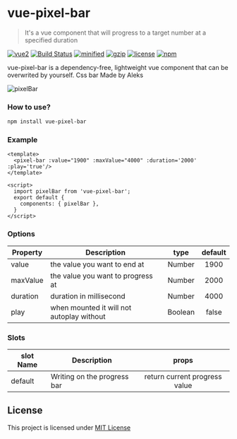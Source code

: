 # vue-pixel-bar
>It's a vue component that will progress to a target number at a specified duration

 [![vue2](https://img.shields.io/badge/vue-2.x-brightgreen.svg)](https://vuejs.org/) [![Build Status](https://travis-ci.org/joemccann/dillinger.svg?branch=master)](https://travis-ci.org/joemccann/dillinger) [![minified](https://badgen.net/bundlephobia/min/vue-pixel-bar@1.0.0)](https://bundlephobia.com/result?p=vue-pixel-bar@1.0.0) [![gzip](https://badgen.net/bundlephobia/minzip/vue-pixel-bar@1.0.0)](https://bundlephobia.com/result?p=vue-pixel-bar@1.0.0) [![license](https://img.shields.io/github/license/mashape/apistatus.svg)](https://github.com/Merbou/vue-pixel-bar) [![npm](https://img.shields.io/npm/v/vue-pixel-bar.svg)](https://www.npmjs.com/package/vue-pixel-bar)
 
 vue-pixel-bar is a dependency-free, lightweight vue component that can be overwrited by yourself.
 Css bar Made by Aleks

![pixelBar](https://user-images.githubusercontent.com/41240951/88576431-5a9c5a00-d03d-11ea-8bab-933bef13c4df.png)

### How to use?
```bash
npm install vue-pixel-bar
```

### Example

```vue
<template>
  <pixel-bar :value="1900" :maxValue="4000" :duration='2000' :play='true'/>
</template>

<script>
  import pixelBar from 'vue-pixel-bar';
  export default {
    components: { pixelBar },
  }
</script>
```

### Options
|    Property    |    Description   |   type   |	default	|
| -----------------  | ---------------- | :--------: | :----------: |
| value       | the value you want to end at |Number| 1900 |
| maxValue         | the value you want to progress at |Number | 2000 |
| duration  | duration in millisecond | Number | 4000 |
| play     | when mounted it will not autoplay without  | Boolean | false |

### Slots
| slot Name | Description   |props|
| -----------------  | ---------------- | :--------: |
|    default    | Writing on the progress bar |  return current progress value |

## License
This project is licensed under [MIT License](http://en.wikipedia.org/wiki/MIT_License)